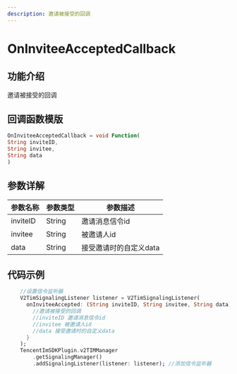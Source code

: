 ```yaml
---
description: 邀请被接受的回调
---
```


# OnInviteeAcceptedCallback

## 功能介绍

邀请被接受的回调

## 回调函数模版

```dart
OnInviteeAcceptedCallback = void Function(
String inviteID,
String invitee,
String data
)
```

## 参数详解

| 参数名称     | 参数类型    | 参数描述          |
| -------- | ------- | ------------- |
| inviteID | String  | 邀请消息信令id      |
| invitee  | String  | 被邀请人id        |
| data     | String  | 接受邀请时的自定义data |

## 代码示例

```dart
    //设置信令监听器
    V2TimSignalingListener listener = V2TimSignalingListener(
      onInviteeAccepted: (String inviteID, String invitee, String data) async {
        //邀请被接受的回调
        //inviteID 邀请消息信令id
        //invitee 被邀请人id
        //data 接受邀请时的自定义data
      }
    );
    TencentImSDKPlugin.v2TIMManager
        .getSignalingManager()
        .addSignalingListener(listener: listener); //添加信令监听器
```

